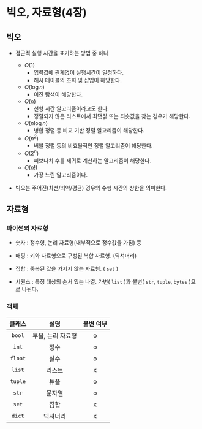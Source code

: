 빅오, 자료형(4장)
================

## 빅오
- 점근적 실행 시간을 표기하는 방법 중 하나
  - $O(1)$
    - 입력값에 관계없이 실행시간이 일정하다.
    - 해시 테이블의 조회 및 삽입이 해당한다.
  - $O(\log n)$
    - 이진 탐색이 해당한다.
  - $O(n)$
    - 선형 시간 알고리즘이라고도 한다.
    - 정렬되지 않은 리스트에서 최댓값 또는 최솟값을 찾는 경우가 해당한다.
  - $O(n\log n)$
    - 병합 정렬 등 비교 기반 정렬 알고리즘이 해당한다. 
  - $O(n^2)$
    - 버블 정렬 등의 비효율적인 정렬 알고리즘이 해당한다.
  - $O(2^n)$
    - 피보나치 수를 재귀로 계산하는 알고리즘이 해당한다.
  - $O(n!)$
    - 가장 느린 알고리즘이다.

- 빅오는 주어진(최선/최악/평균) 경우의 수행 시간의 상한을 의미한다.

## 자료형
### 파이썬의 자료형
- 숫자 : 정수형, 논리 자료형(내부적으로 정수값을 가짐) 등
  
- 매핑 : 키와 자료형으로 구성된 복합 자료형. (딕셔너리)

- 집합 : 중복된 값을 가지지 않는 자료형. ( ```set``` )

- 시퀀스 : 특정 대상의 순서 있는 나열. 가변( ```list``` )과 불변( ```str```, ```tuple```, ```bytes``` )으로 나뉜다.

### 객체

|클래스|설명|불변 여부|
|:---:|:---:|:---:|
|```bool```|부울, 논리 자료형|o|
|```int```|정수|o|
|```float```|실수|o|
|```list```|리스트|x|
|```tuple```|튜플|o|
|```str```|문자열|o|
|```set```|집합|x|
|```dict```|딕셔너리|x|